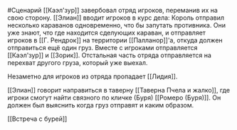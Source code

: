 #Сценарий 
[[Каэл'зур]] завербовал отряд игроков, переманив их на свою сторону.
[[Элиан]] вводит игроков в курс дела: Король отправил несколько караванов одновременно, что бы запутать противника. Они уже знают, что где находится сделующих караван, и отправляет игроков в [[Г. Рендрок]] на территории [[Палланор]]'а, откуда должен отправиться ещё один груз. Вместе с игроками отправляется [[Каэл'зур]] и [[Зорик]]. Отстальная часть отряда отправляется на перехват другого груза, который уже выехал.

Незаметно для игроков из отряда пропадает [[Лидия]].

[[Элиан]] говорит направиться в таверну [[Таверна Пчела и жалко]], где игроки смогут найти связного по кличке (Буря) [[Ромеро (Буря)]]. Он должен был выяснить когда груз отправят и каким образом.

[[Встреча с бурей]]